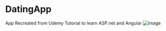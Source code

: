 # DatingApp
App Recreated from Udemy Tutorial to learn ASP.net and Angular
![image](https://user-images.githubusercontent.com/56567796/168829016-eef0953b-374c-4ddd-b5c7-01b2ae690112.png)
